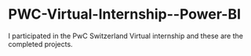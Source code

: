 # PWC-Virtual-Internship--Power-BI
I participated in the PwC Switzerland Virtual internship and these are the completed projects.
